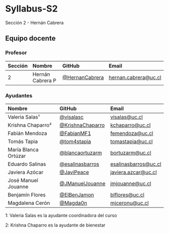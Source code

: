 # Syllabus-S2
Sección 2 - Hernán Cabrera

## Equipo docente

### Profesor

| Sección | Nombre | GitHub | Email |
| :------ | :----- | :----- | :---- |
| 2 | Hernán Cabrera P | [@HernanCabrera] | [hernan.cabrera@uc.cl]

[@HernanCabrera]:              https://github.com/HernanCabrera
[hernan.cabrera@uc.cl]:    mailto:hernan.cabrera@uc.cl

### Ayudantes

| Nombre | GitHub | Email |
| :----- | :----- | :---- |
| Valeria Salas¹ | [@visalasc] | [visalas@uc.cl] |
| Krishna Chaparro² | [@KrishnaChaparro] | [kchaparro@uc.cl]
| Fabián Mendoza | [@FabianMF1] | [femendoza@uc.cl] |
| Tomás Tapia | [@tom4stapia] | [tomastapia@uc.cl] |
| María Blanca Ortúzar | [@blancaortuzarm] | [bortuzarm@uc.cl] |
| Eduardo Salinas | [@esalinasbarros] | [esalinasbarros@uc.cl] |
| Javiera Azócar | [@JaviPeace] | [javiera.azcar@uc.cl] |
| José Manuel Jouanne | [@JManuelJouanne] | [jmjouanne@uc.cl] |
| Benjamín Flores | [@ElBenJamon] | [blflores@uc.cl] |
| Magdalena Cerón | [@Magda0n] | [mjceronu@uc.cl] |

1: Valeria Salas es la ayudante coordinadora del curso

2: Krishna Chaparro es la ayudante de bienestar

[@visalasc]:               https://github.com/visalasc
[@KrishnaChaparro]:               https://github.com/KrishnaChaparro
[@FabianMF1]:                 https://github.com/FabianMF1
[@tom4stapia]:                  https://github.com/tom4stapia
[@blancaortuzarm]:                 https://github.com/blancaortuzarm
[@esalinasbarros]:                 https://github.com/esalinasbarros
[@JaviPeace]:               https://github.com/JaviPeace
[@JManuelJouanne]:               https://github.com/JManuelJouanne 
[@ElBenJamon]:               https://github.com/ElBenJamon
[@Magda0n]:               https://github.com/Magda0n 

[visalas@uc.cl]:         mailto:visalas@uc.cl
[kchaparro@uc.cl]:    mailto:kchaparro@uc.cl
[femendoza@uc.cl]:   mailto:femendoza@uc.cl
[tomastapia@uc.cl]:     mailto:tomastapia@uc.cl
[bortuzarm@uc.cl]:    mailto:bortuzarm@uc.cl
[esalinasbarros@uc.cl]:    mailto:esalinasbarros@uc.cl
[javiera.azcar@uc.cl]:    mailto:javiera.azcar@uc.cl
[jmjouanne@uc.cl]:    mailto:jmjouanne@uc.cl
[blflores@uc.cl]:    mailto:blflores@uc.cl
[mjceronu@uc.cl]:    mailto:mjceronu@uc.cl
